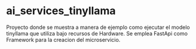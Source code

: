 # ai_services_tinyllama
Proyecto donde se muestra a manera de ejemplo como ejecutar el modelo tinyllama que utiliza bajo recursos de Hardware. Se emplea FastApi como Framework para la creacion del microservicio.
